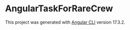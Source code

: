 # AngularTaskForRareCrew

This project was generated with [Angular CLI](https://github.com/angular/angular-cli) version 17.3.2.